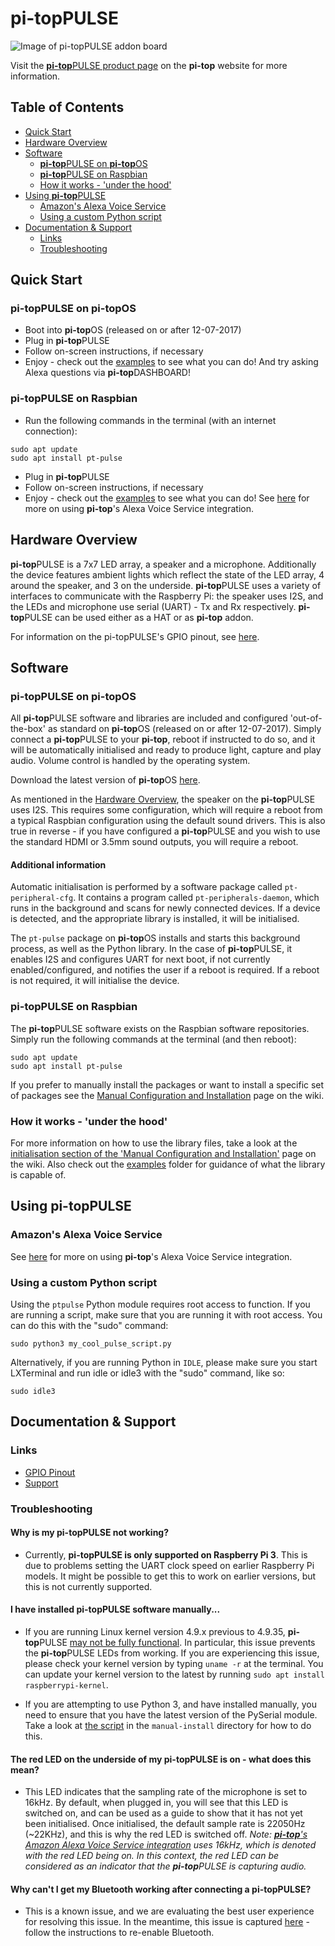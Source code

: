 # pi-topPULSE

![Image of <b>pi-top</b>PULSE addon board](https://static.pi-top.com/images/pulse-small.png "Image of pi-topPULSE addon board")

Visit the [<b>pi-top</b>PULSE product page](https://pi-top.com/products/pulse) on the <b>pi-top</b> website for more information.

## Table of Contents
* [Quick Start](#quick-start)
* [Hardware Overview](#hardware)
* [Software](#software)
    * [<b>pi-top</b>PULSE on <b>pi-top</b>OS](#software-pt-os)
    * [<b>pi-top</b>PULSE on Raspbian](#software-raspbian)
    * [How it works - 'under the hood'](#software-how-it-works)
* [Using <b>pi-top</b>PULSE](#using)
	* [Amazon's Alexa Voice Service](#using-avs)
	* [Using a custom Python script](#using-script)
* [Documentation & Support](#support)
	* [Links](#support-links)
	* [Troubleshooting](#support-troubleshooting)

## <a name="quick-start"></a> Quick Start
### pi-topPULSE on pi-topOS
* Boot into <b>pi-top</b>OS (released on or after 12-07-2017)
* Plug in <b>pi-top</b>PULSE
* Follow on-screen instructions, if necessary
* Enjoy - check out the [examples](https://github.com/pi-top/pi-topPULSE/tree/master/examples) to see what you can do! And try asking Alexa questions via <b>pi-top</b>DASHBOARD!

### pi-topPULSE on Raspbian
* Run the following commands in the terminal (with an internet connection):

```
sudo apt update
sudo apt install pt-pulse
```

* Plug in <b>pi-top</b>PULSE
* Follow on-screen instructions, if necessary
* Enjoy - check out the [examples](https://github.com/pi-top/pi-topPULSE/tree/master/examples) to see what you can do! See [here](https://github.com/pi-top/Alexa-Voice-Service-Integration) for more on using <b>pi-top</b>'s Alexa Voice Service integration.

## <a name="hardware"></a> Hardware Overview

<b>pi-top</b>PULSE is a 7x7 LED array, a speaker and a microphone. Additionally the device features ambient lights which reflect the state of the LED array, 4 around the speaker, and 3 on the underside. <b>pi-top</b>PULSE uses a variety of interfaces to communicate with the Raspberry Pi: the speaker uses I2S, and the LEDs and microphone use serial (UART) - Tx and Rx respectively. <b>pi-top</b>PULSE can be used either as a HAT or as <b>pi-top</b> addon.

For information on the pi-topPULSE's GPIO pinout, see [here](https://pinout.xyz/pinout/pi_toppulse).

## <a name="software"></a> Software
### <a name="software-pt-os"></a> pi-topPULSE on pi-topOS

All <b>pi-top</b>PULSE software and libraries are included and configured 'out-of-the-box' as standard on <b>pi-top</b>OS (released on or after 12-07-2017). Simply connect a <b>pi-top</b>PULSE to your <b>pi-top</b>, reboot if instructed to do so, and it will be automatically initialised and ready to produce light, capture and play audio. Volume control is handled by the operating system.

Download the latest version of <b>pi-top</b>OS [here](https://pi-top.com/products/os#download).

As mentioned in the [Hardware Overview](#hardware), the speaker on the <b>pi-top</b>PULSE uses I2S. This requires some configuration, which will require a reboot from a typical Raspbian configuration using the default sound drivers. This is also true in reverse - if you have configured a <b>pi-top</b>PULSE and you wish to use the standard HDMI or 3.5mm sound outputs, you will require a reboot.

#### Additional information
Automatic initialisation is performed by a software package called `pt-peripheral-cfg`. It contains a program called `pt-peripherals-daemon`, which runs in the background and scans for newly connected devices. If a device is detected, and the appropriate library is installed, it will be initialised.

The `pt-pulse` package on <b>pi-top</b>OS installs and starts this background process, as well as the Python library. In the case of <b>pi-top</b>PULSE, it enables I2S and configures UART for next boot, if not currently enabled/configured, and notifies the user if a reboot is required. If a reboot is not required, it will initialise the device.

### <a name="software-raspbian"></a> pi-topPULSE on Raspbian
The <b>pi-top</b>PULSE software exists on the Raspbian software repositories. Simply run the following commands at the terminal (and then reboot):

```
sudo apt update
sudo apt install pt-pulse
```

If you prefer to manually install the packages or want to install a specific set of packages see the [Manual Configuration and Installation](https://github.com/pi-top/pi-topPULSE/wiki/Manual-Configuration-and-Installation) page on the wiki.

### <a name="software-how-it-works"></a> How it works - 'under the hood'
For more information on how to use the library files, take a look at the [initialisation section of the 'Manual Configuration and Installation'](https://github.com/pi-top/pi-topPULSE/wiki/Manual-Configuration-and-Installation#using-the-software-library-to-manually-initialise-pi-toppulse) page on the wiki.
Also check out the [examples](https://github.com/pi-top/pi-topPULSE/tree/master/examples) folder for guidance of what the library is capable of.

## <a name="using"></a> Using <b>pi-top</b>PULSE

### <a name="using-avs"></a> Amazon's Alexa Voice Service

See [here](https://github.com/pi-top/Alexa-Voice-Service-Integration) for more on using <b>pi-top</b>'s Alexa Voice Service integration.

### <a name="using-script"></a> Using a custom Python script

Using the `ptpulse` Python module requires root access to function. If you are running a script, make sure that you are running it with root access. You can do this with the "sudo" command:

	sudo python3 my_cool_pulse_script.py


Alternatively, if you are running Python in `IDLE`, please make sure you start LXTerminal and run idle or idle3 with the "sudo" command, like so:

	sudo idle3

## <a name="support"></a> Documentation & Support
### <a name="support-links"></a> Links
* [GPIO Pinout](https://pinout.xyz/pinout/pi_toppulse)
* [Support](https://support.pi-top.com/)

### <a name="support-troubleshooting"></a> Troubleshooting
#### Why is my pi-topPULSE not working?

* Currently, **<b>pi-top</b>PULSE is only supported on Raspberry Pi 3**. This is due to problems setting the UART clock speed on earlier Raspberry Pi models. It might be possible to get this to work on earlier versions, but this is not currently supported.

#### I have installed pi-topPULSE software manually...
* If you are running Linux kernel version 4.9.x previous to 4.9.35, <b>pi-top</b>PULSE [may not be fully functional](https://github.com/raspberrypi/linux/issues/1855). In particular, this issue prevents the <b>pi-top</b>PULSE LEDs from working. If you are experiencing this issue, please check your kernel version by typing `uname -r` at the terminal. You can update your kernel version to the latest by running `sudo apt install raspberrypi-kernel`.

* If you are attempting to use Python 3, and have installed manually, you need to ensure that you have the latest version of the PySerial module. Take a look at [the script](manual-install/upgrade-python3-pyserial) in the `manual-install` directory for how to do this.

#### The red LED on the underside of my pi-topPULSE is on - what does this mean?
* This LED indicates that the sampling rate of the microphone is set to 16kHz. By default, when plugged in, you will see that this LED is switched on, and can be used as a guide to show that it has not yet been initialised. Once initialised, the default sample rate is 22050Hz (~22KHz), and this is why the red LED is switched off. *Note: [<b>pi-top</b>'s Amazon Alexa Voice Service integration](https://github.com/pi-top/Alexa-Voice-Service-Integration) uses 16kHz, which is denoted with the red LED being on. In this context, the red LED can be considered as an indicator that the <b>pi-top</b>PULSE is capturing audio.*

#### Why can't I get my Bluetooth working after connecting a pi-topPULSE?
* This is a known issue, and we are evaluating the best user experience for resolving this issue. In the meantime, this issue is captured [here](https://github.com/pi-top/pi-topPULSE/issues/4) - follow the instructions to re-enable Bluetooth.
